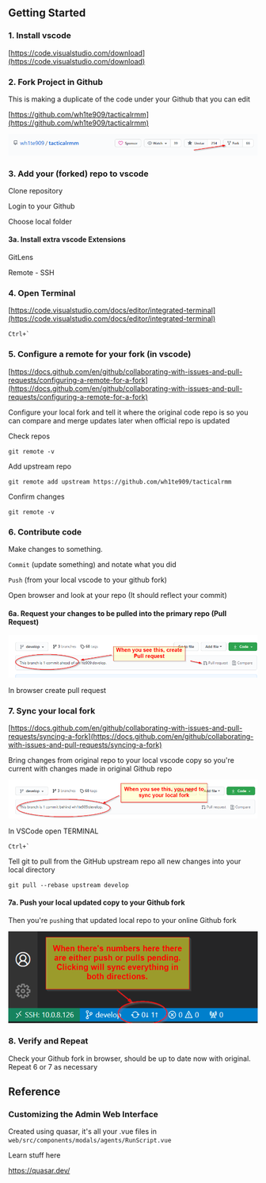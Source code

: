 
## Getting Started

### 1. Install vscode
[https://code.visualstudio.com/download](https://code.visualstudio.com/download)

### 2. Fork Project in Github

This is making a duplicate of the code under your Github that you can edit

[https://github.com/wh1te909/tacticalrmm](https://github.com/wh1te909/tacticalrmm)

![ForkIt](images/vscode-forkit.png)

### 3. Add your (forked) repo to vscode

Clone repository

Login to your Github

Choose local folder

#### 3a. Install extra vscode Extensions

GitLens

Remote - SSH

### 4. Open Terminal

[https://code.visualstudio.com/docs/editor/integrated-terminal](https://code.visualstudio.com/docs/editor/integrated-terminal)

```
Ctrl+`
```

### 5. Configure a remote for your fork (in vscode)

[https://docs.github.com/en/github/collaborating-with-issues-and-pull-requests/configuring-a-remote-for-a-fork](https://docs.github.com/en/github/collaborating-with-issues-and-pull-requests/configuring-a-remote-for-a-fork)

Configure your local fork and tell it where the original code repo is so you can compare and merge updates later when official repo is updated

Check repos

```
git remote -v
```

Add upstream repo

```
git remote add upstream https://github.com/wh1te909/tacticalrmm
```

Confirm changes

```
git remote -v
```


### 6. Contribute code

Make changes to something.

`Commit` (update something) and notate what you did

`Push` (from your local vscode to your github fork)

Open browser and look at your repo (It should reflect your commit)


#### 6a. Request your changes to be pulled into the primary repo (Pull Request)

![Changes you've made need integration with master repo](images/trmm_contribute-notice.png)

In browser create pull request

### 7. Sync your local fork

[https://docs.github.com/en/github/collaborating-with-issues-and-pull-requests/syncing-a-fork](https://docs.github.com/en/github/collaborating-with-issues-and-pull-requests/syncing-a-fork)

Bring changes from original repo to your local vscode copy so you're current with changes made in original Github repo

![Sync Fork](images/trmm_need_sync_local_fork.png)

In VSCode open TERMINAL

```
Ctrl+`
```

Tell git to pull from the GitHub upstream repo all new changes into your local directory

```
git pull --rebase upstream develop
```
#### 7a. Push your local updated copy to your Github fork

Then you're `push`ing that updated local repo to your online Github fork

![Sync push/pulls](images/trmm_vscode_git_pending.png)

### 8. Verify and Repeat

Check your Github fork in browser, should be up to date now with original. Repeat 6 or 7 as necessary

## Reference

### Customizing the Admin Web Interface

Created using quasar, it's all your .vue files in `web/src/components/modals/agents/RunScript.vue`

Learn stuff here

https://quasar.dev/


